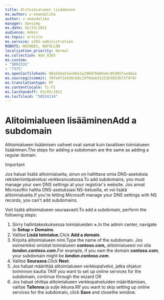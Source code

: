 ```yaml
---
title: Alitoimialueen lisääminen
ms.author: v-smandalika
author: v-smandalika
manager: dansimp
ms.date: 02/23/2021
audience: Admin
ms.topic: article
ms.service: o365-administration
ROBOTS: NOINDEX, NOFOLLOW
localization_priority: Normal
ms.collection: Adm_O365
ms.custom:
- "9002531"
- "7375"
ms.openlocfilehash: 08a5d4a51ee8de1a29607bb04ebc05d85faaddaa
ms.sourcegitcommit: 78fe9f33438cb0c19f0dab31253b5853b73f4f47
ms.translationtype: MT
ms.contentlocale: fi-FI
ms.lasthandoff: 03/05/2021
ms.locfileid: "50524134"
---
```

# <a name="add-a-subdomain"></a><span data-ttu-id="edf47-102">Alitoimialueen lisääminen</span><span class="sxs-lookup"><span data-stu-id="edf47-102">Add a subdomain</span></span>

<span data-ttu-id="edf47-103">Alitoimialueen lisäämisen vaiheet ovat samat kuin tavallisen toimialueen lisääminen.</span><span class="sxs-lookup"><span data-stu-id="edf47-103">The steps for adding a subdomain are the same as adding a regular domain.</span></span> 

> [!IMPORTANT]
> <span data-ttu-id="edf47-104">Jos haluat lisätä alitoimialueita, sinun on hallittava omia DNS-asetuksia rekisteröintipalvelusi verkkosivustossa.</span><span class="sxs-lookup"><span data-stu-id="edf47-104">To add subdomains, you must manage your own DNS settings at your registrar's website.</span></span> <span data-ttu-id="edf47-105">Jos annat Microsoftin hallita DNS-asetuksiasi NS-tietueilla, et voi lisätä alitoimialueita.</span><span class="sxs-lookup"><span data-stu-id="edf47-105">If you're letting Microsoft manage your DNS settings with NS records, you can't add subdomains.</span></span> 

<span data-ttu-id="edf47-106">Voit lisätä alitoimialueen seuraavasti:</span><span class="sxs-lookup"><span data-stu-id="edf47-106">To add a subdomain, perform the following steps:</span></span>

1. <span data-ttu-id="edf47-107">Siirry hallintakeskuksessa toimialueiden **>.**</span><span class="sxs-lookup"><span data-stu-id="edf47-107">In the admin center, navigate to **Setup > Domains**.</span></span>
2. <span data-ttu-id="edf47-108">Valitse **Lisää toimialue.**</span><span class="sxs-lookup"><span data-stu-id="edf47-108">Click **Add a domain**.</span></span>
3. <span data-ttu-id="edf47-109">Kirjoita alitoimialueen nimi.</span><span class="sxs-lookup"><span data-stu-id="edf47-109">Type the name of the subdomain.</span></span> <span data-ttu-id="edf47-110">Jos esimerkiksi omistat toimialueen **contoso.com,** alitoimialueesi voi olla **_london.contoso.com._**</span><span class="sxs-lookup"><span data-stu-id="edf47-110">For example, if you own the domain **contoso.com**, your subdomain might be **_london.contoso.com_**.</span></span>
4. <span data-ttu-id="edf47-111">Valitse **Seuraava**.</span><span class="sxs-lookup"><span data-stu-id="edf47-111">Click **Next**.</span></span>
5. <span data-ttu-id="edf47-112">Jos haluat määrittää alitoimialueen verkkopalvelut, jatka ohjatun toiminnon kautta TAI</span><span class="sxs-lookup"><span data-stu-id="edf47-112">If you want to set up online services for the subdomain, continue through the wizard OR</span></span>
6. <span data-ttu-id="edf47-113">Jos haluat ohittaa alitoimialueen verkkopalveluiden määrittämisen, valitse **Tallenna** ja sulje ikkuna.</span><span class="sxs-lookup"><span data-stu-id="edf47-113">RIf you want to skip setting up online services for the subdomain, click **Save** and closethe window.</span></span>

